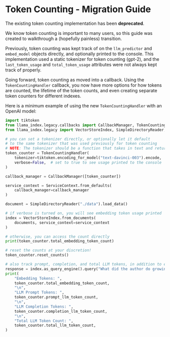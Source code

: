 # Token Counting - Migration Guide

The existing token counting implementation has been **deprecated**.

We know token counting is important to many users, so this guide was created to walkthrough a (hopefully painless) transition.

Previously, token counting was kept track of on the `llm_predictor` and `embed_model` objects directly, and optionally printed to the console. This implementation used a static tokenizer for token counting (gpt-2), and the `last_token_usage` and `total_token_usage` attributes were not always kept track of properly.

Going forward, token counting as moved into a callback. Using the `TokenCountingHandler` callback, you now have more options for how tokens are counted, the lifetime of the token counts, and even creating separate token counters for different indexes.

Here is a minimum example of using the new `TokenCountingHandler` with an OpenAI model:

```python
import tiktoken
from llama_index.legacy.callbacks import CallbackManager, TokenCountingHandler
from llama_index.legacy import VectorStoreIndex, SimpleDirectoryReader, ServiceContext

# you can set a tokenizer directly, or optionally let it default
# to the same tokenizer that was used previously for token counting
# NOTE: The tokenizer should be a function that takes in text and returns a list of tokens
token_counter = TokenCountingHandler(
    tokenizer=tiktoken.encoding_for_model("text-davinci-003").encode,
    verbose=False,  # set to true to see usage printed to the console
)

callback_manager = CallbackManager([token_counter])

service_context = ServiceContext.from_defaults(
    callback_manager=callback_manager
)

document = SimpleDirectoryReader("./data").load_data()

# if verbose is turned on, you will see embedding token usage printed
index = VectorStoreIndex.from_documents(
    documents, service_context=service_context
)

# otherwise, you can access the count directly
print(token_counter.total_embedding_token_count)

# reset the counts at your discretion!
token_counter.reset_counts()

# also track prompt, completion, and total LLM tokens, in addition to embeddings
response = index.as_query_engine().query("What did the author do growing up?")
print(
    "Embedding Tokens: ",
    token_counter.total_embedding_token_count,
    "\n",
    "LLM Prompt Tokens: ",
    token_counter.prompt_llm_token_count,
    "\n",
    "LLM Completion Tokens: ",
    token_counter.completion_llm_token_count,
    "\n",
    "Total LLM Token Count: ",
    token_counter.total_llm_token_count,
)
```
